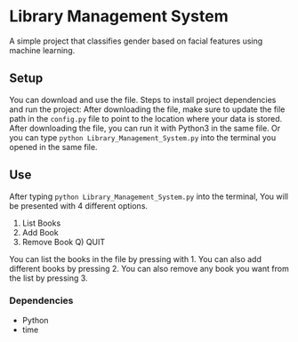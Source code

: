 # Library Management System 
A simple project that classifies gender based on facial features using machine learning.

## Setup
You can download and use the file.
Steps to install project dependencies and run the project:
After downloading the file, make sure to update the file path in the `config.py` file to point to the location where your data is stored.
After downloading the file, you can run it with Python3 in the same file.
Or you can type 
`python Library_Management_System.py`
into the terminal you opened in the same file.

## Use
After typing `python Library_Management_System.py` into the terminal, You will be presented with 4 different options.
1) List Books
2) Add Book
3) Remove Book
Q) QUIT

You can list the books in the file by pressing with 1.
You can also add different books by pressing 2.
You can also remove any book you want from the list by pressing 3.

### Dependencies
- Python
- time 
